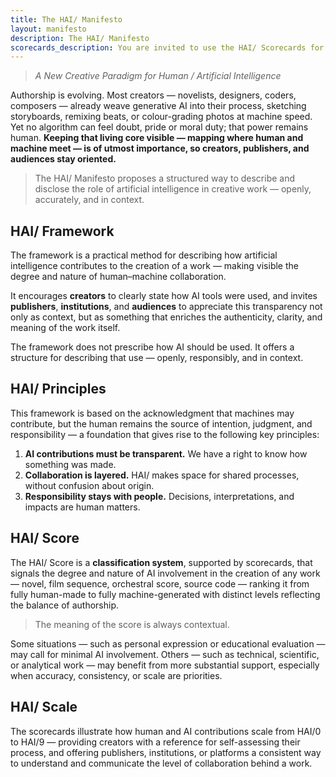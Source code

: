```yaml
---
title: The HAI/ Manifesto
layout: manifesto
description: The HAI/ Manifesto 
scorecards_description: You are invited to use the HAI/ Scorecards for your own creation
---
```


> *A New Creative Paradigm for Human / Artificial Intelligence*

Authorship is evolving. Most creators — novelists, designers, coders, composers — already weave generative AI into their process, sketching storyboards, remixing beats, or colour-grading photos at machine speed. Yet no algorithm can feel doubt, pride or moral duty; that power remains human.
**Keeping that living core visible — mapping where human and machine meet — is of utmost importance, so creators, publishers, and audiences stay oriented.** 

> The HAI/ Manifesto proposes a structured way to describe and disclose the role of artificial intelligence in creative work — openly, accurately, and in context.

## HAI/ Framework

The framework is a practical method for describing how artificial intelligence contributes to the creation of a work — making visible the degree and nature of human–machine collaboration.

It encourages **creators** to clearly state how AI tools were used, and invites **publishers**, **institutions**, and **audiences** to appreciate this transparency not only as context, but as something that enriches the authenticity, clarity, and meaning of the work itself.

The framework does not prescribe how AI should be used.
It offers a structure for describing that use — openly, responsibly, and in context. 

## HAI/ Principles

This framework is based on the acknowledgment that machines may contribute, but the human remains the source of intention, judgment, and responsibility — a foundation that gives rise to the following key principles:

1. **AI contributions must be transparent.** We have a right to know how something was made.  
2. **Collaboration is layered.** HAI/ makes space for shared processes, without confusion about origin.
3. **Responsibility stays with people.** Decisions, interpretations, and impacts are human matters.


## HAI/ Score

The HAI/ Score is a **classification system**, supported by scorecards, that signals the degree and nature of AI involvement in the creation of any work — novel, film sequence, orchestral score, source code — ranking it from fully human-made to fully machine-generated with distinct levels reflecting the balance of authorship.

> The meaning of the score is always contextual. 

Some situations — such as personal expression or educational evaluation — may call for minimal AI involvement. Others — such as technical, scientific, or analytical work — may benefit from more substantial support, especially when accuracy, consistency, or scale are priorities.

## HAI/ Scale 

The scorecards illustrate how human and AI contributions scale from HAI/0 to HAI/9 — providing creators with a reference for self-assessing their process, and offering publishers, institutions, or platforms a consistent way to understand and communicate the level of collaboration behind a work.